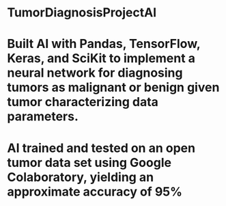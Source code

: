 # TumorDiagnosisProjectAI
# Built AI with Pandas, TensorFlow, Keras, and SciKit to implement a neural network for diagnosing tumors as malignant or benign given tumor characterizing data parameters.
# AI trained and tested on an open tumor data set using Google Colaboratory, yielding an approximate accuracy of 95%
